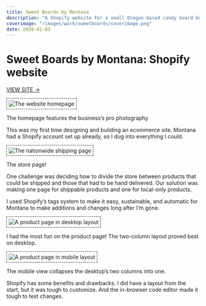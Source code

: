 ```yaml
---
title: Sweet Boards by Montana
description: "A Shopify website for a small Oregon-based candy board business"
coverimage: "/images/work/sweetboards/coverimage.png"
date: 2020-01-03
---
```

<style>
	img {
		border: 1px dashed black;
		padding: .3rem;
	}
</style>

# Sweet Boards by Montana: Shopify website

<p><a href="https://sweetboardsbymontana.com/">VIEW SITE &rarr;</a></p>

<img src="/images/work/sweetboards/homepage.PNG" alt="The website homepage">

<p class="caption">The homepage features the business’s pro photography</p>

This was my first time designing and building an ecommerce site. Montana had a Shopify account set up already, so I dug into everything I could.

<img src="/images/work/sweetboards/storepage.PNG" alt="The nationwide shipping page">

<p class="caption">The store page!</p>

One challenge was deciding how to divide the store between products that could be shipped and those that had to be hand delivered. Our solution was making one page for shippable products and one for local-only products.

I used Shopify’s tags system to make it easy, sustainable, and automatic for Montana to make additions and changes long after I’m gone.

<img src="/images/work/sweetboards/productpage.PNG" alt="A product page in desktop layout">

<p class="caption">I had the most fun on the product page! The two-column layout proved best on desktop.</p>

<img src="/images/work/sweetboards/mobileview.PNG" alt="A product page in mobile layout" style="max-width: 400px">

<p class="caption">The mobile view collapses the desktop’s two columns into one.</p>

Shopify has some benefits and drawbacks. I did have a layout from the start, but it was tough to customize. And the in-browser code editor made it tough to test changes.
